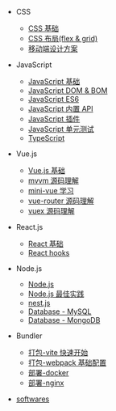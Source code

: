- CSS

  - [CSS 基础](/css/base/README)
  - [CSS 布局(flex & grid)](/css/layouts/README)
  - [移动端设计方案](/css/mobile/README)

- JavaScript

  - [JavaScript 基础](https://www.yuque.com/liaohui5/js-base)
  - [JavaScript DOM & BOM](https://www.yuque.com/liaohui5/js-dom)
  - [JavaScript ES6](https://www.yuque.com/liaohui5/es6)
  - [JavaScript 内置 API](/js/objects)
  - [JavaScript 插件](/js/plugins)
  - [JavaScript 单元测试](/jest/1.install)
  - [TypeScript](/ts/README)

- Vue.js

  - [Vue.js 基础](/vue/1.quick-start.md)
  - [mvvm 源码理解](/vue/mvvm/README)
  - [mini-vue 学习](/vue/mini-vue/README)
  - [vue-router 源码理解](/vue/router/README)
  - [vuex 源码理解](/vue/vuex/README)

- React.js

  - [React 基础](/react/base/jsx)
  - [React hooks](/react/hooks/why-react-hooks)

- Node.js

  - [Node.js](/nodejs/README)
  - [Node.js 最佳实践](https://tsejx.github.io/node-guidebook/overview/basic/)
  - [nest.js](/nestjs/README)
  - [Database - MySQL](/db/mysql/README)
  - [Database - MongoDB](/db/mongo/README)

- Bundler

  - [打包-vite 快速开始](/vite/README)
  - [打包-webpack 基础配置](/webpack/base/base-run)
    <!-- - [webpack 性能优化](/webpack/optimize/1.tree-shaking) -->
    <!-- - [webpack 核心原理](/webpack/source/README) -->
  - [部署-docker](/docker/1_install_env)
  - [部署-nginx](/nginx/README)

- [softwares](/softwares/README)
